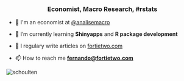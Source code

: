 <h3 align="center">Economist, Macro Research, #rstats</h3>

- 🔭 I'm an economist at [@analisemacro](https://github.com/analisemacro)

- 🌱 I’m currently learning **Shinyapps** and **R package development**

- 📝 I regulary write articles on [fortietwo.com](https://fortietwo.com/)

- 📫 How to reach me **fernando@fortietwo.com**

<p>&nbsp;<img align="left" src="https://github-readme-stats.vercel.app/api?username=schoulten&show_icons=true" alt="schoulten" /></p>
